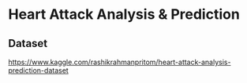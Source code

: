 # Heart Attack Analysis & Prediction
## Dataset
https://www.kaggle.com/rashikrahmanpritom/heart-attack-analysis-prediction-dataset